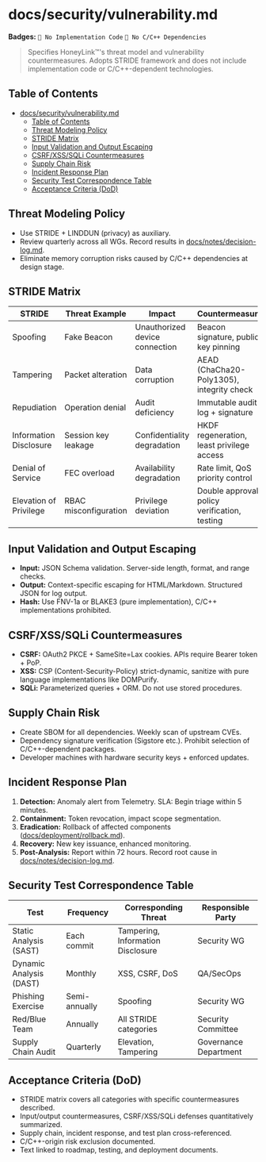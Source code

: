 # docs/security/vulnerability.md

**Badges:** `🚫 No Implementation Code` `🚫 No C/C++ Dependencies`

> Specifies HoneyLink™'s threat model and vulnerability countermeasures. Adopts STRIDE framework and does not include implementation code or C/C++-dependent technologies.

## Table of Contents
- [docs/security/vulnerability.md](#docssecurityvulnerabilitymd)
  - [Table of Contents](#table-of-contents)
  - [Threat Modeling Policy](#threat-modeling-policy)
  - [STRIDE Matrix](#stride-matrix)
  - [Input Validation and Output Escaping](#input-validation-and-output-escaping)
  - [CSRF/XSS/SQLi Countermeasures](#csrfxsssqli-countermeasures)
  - [Supply Chain Risk](#supply-chain-risk)
  - [Incident Response Plan](#incident-response-plan)
  - [Security Test Correspondence Table](#security-test-correspondence-table)
  - [Acceptance Criteria (DoD)](#acceptance-criteria-dod)

## Threat Modeling Policy
- Use STRIDE + LINDDUN (privacy) as auxiliary.
- Review quarterly across all WGs. Record results in [docs/notes/decision-log.md](../notes/decision-log.md).
- Eliminate memory corruption risks caused by C/C++ dependencies at design stage.

## STRIDE Matrix
| STRIDE | Threat Example | Impact | Countermeasure |
|--------|---------------|--------|----------------|
| Spoofing | Fake Beacon | Unauthorized device connection | Beacon signature, public key pinning |
| Tampering | Packet alteration | Data corruption | AEAD (ChaCha20-Poly1305), integrity check |
| Repudiation | Operation denial | Audit deficiency | Immutable audit log + signature |
| Information Disclosure | Session key leakage | Confidentiality degradation | HKDF regeneration, least privilege access |
| Denial of Service | FEC overload | Availability degradation | Rate limit, QoS priority control |
| Elevation of Privilege | RBAC misconfiguration | Privilege deviation | Double approval, policy verification, testing |

## Input Validation and Output Escaping
- **Input:** JSON Schema validation. Server-side length, format, and range checks.
- **Output:** Context-specific escaping for HTML/Markdown. Structured JSON for log output.
- **Hash:** Use FNV-1a or BLAKE3 (pure implementation), C/C++ implementations prohibited.

## CSRF/XSS/SQLi Countermeasures
- **CSRF:** OAuth2 PKCE + SameSite=Lax cookies. APIs require Bearer token + PoP.
- **XSS:** CSP (Content-Security-Policy) strict-dynamic, sanitize with pure language implementations like DOMPurify.
- **SQLi:** Parameterized queries + ORM. Do not use stored procedures.

## Supply Chain Risk
- Create SBOM for all dependencies. Weekly scan of upstream CVEs.
- Dependency signature verification (Sigstore etc.). Prohibit selection of C/C++-dependent packages.
- Developer machines with hardware security keys + enforced updates.

## Incident Response Plan
1. **Detection:** Anomaly alert from Telemetry. SLA: Begin triage within 5 minutes.
2. **Containment:** Token revocation, impact scope segmentation.
3. **Eradication:** Rollback of affected components ([docs/deployment/rollback.md](../deployment/rollback.md)).
4. **Recovery:** New key issuance, enhanced monitoring.
5. **Post-Analysis:** Report within 72 hours. Record root cause in [docs/notes/decision-log.md](../notes/decision-log.md).

## Security Test Correspondence Table
| Test | Frequency | Corresponding Threat | Responsible Party |
|------|-----------|---------------------|-------------------|
| Static Analysis (SAST) | Each commit | Tampering, Information Disclosure | Security WG |
| Dynamic Analysis (DAST) | Monthly | XSS, CSRF, DoS | QA/SecOps |
| Phishing Exercise | Semi-annually | Spoofing | Security WG |
| Red/Blue Team | Annually | All STRIDE categories | Security Committee |
| Supply Chain Audit | Quarterly | Elevation, Tampering | Governance Department |

## Acceptance Criteria (DoD)
- STRIDE matrix covers all categories with specific countermeasures described.
- Input/output countermeasures, CSRF/XSS/SQLi defenses quantitatively summarized.
- Supply chain, incident response, and test plan cross-referenced.
- C/C++-origin risk exclusion documented.
- Text linked to roadmap, testing, and deployment documents.
